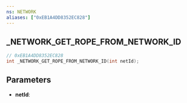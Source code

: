 ```yaml
---
ns: NETWORK
aliases: ["0xEB1A4DD8352EC828"]
---
```

## _NETWORK_GET_ROPE_FROM_NETWORK_ID

```c
// 0xEB1A4DD8352EC828
int _NETWORK_GET_ROPE_FROM_NETWORK_ID(int netId);
```

## Parameters
* **netId**:
